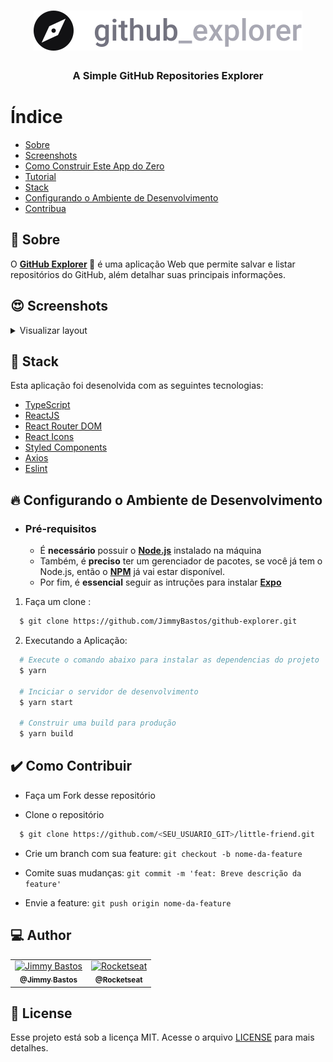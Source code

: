 <h1 align="center">
  <img src=".github/logo.svg" alt="Logo">
</h1>

<h3 align="center">
  A Simple GitHub Repositories Explorer
</h3>


# Índice

- [Sobre](#sobre)
- [Screenshots](#tutorial)
- [Como Construir Este App do Zero](#tutorial)
- [Tutorial](#tutorial)
- [Stack](#tecnologias-utilizadas)
- [Configurando o Ambiente de Desenvolvimento](#como-usar)
- [Contribua](#como-contribuir)

<a id="sobre"></a>

## :bookmark:  Sobre

O <strong>[GitHub Explorer](https://jimmybastos.github.io/github-explorer/) 📲</strong> é uma aplicação Web que permite salvar e listar repositórios do GitHub, além detalhar suas principais informações.

</details>

<a id="screenshots"></a>

## :heart_eyes: Screenshots
<details>
  <summary>
    Visualizar layout
  </summary>
  <img src=".github/dashboard.png" alt="Dashboard">
  <img src=".github/detail.png" alt="Details">
</details>

<a id="tecnologias-utilizadas"></a>

## :rocket: Stack

Esta aplicação foi desenolvida com as seguintes tecnologias:

- [TypeScript](https://www.typescriptlang.org/)
- [ReactJS](https://reactjs.org/)
- [React Router DOM](https://reacttraining.com/react-router/)
- [React Icons](https://react-icons.netlify.com/#/)
- [Styled Components](https://styled-components.com/)
- [Axios](https://github.com/axios/axios)
- [Eslint](https://eslint.org/)

<a id="como-usar"></a>

## :fire:  Configurando o Ambiente de Desenvolvimento

- ### **Pré-requisitos**

  - É **necessário** possuir o **[Node.js](https://nodejs.org/en/)** instalado na máquina
  - Também, é **preciso** ter um gerenciador de pacotes, se você já tem o Node.js, então o **[NPM](https://www.npmjs.com/)** já vai estar disponível.
  - Por fim, é **essencial** seguir as intruções para instalar **[Expo](https://expo.io/)**

1. Faça um clone :

```sh
  $ git clone https://github.com/JimmyBastos/github-explorer.git
```

2. Executando a Aplicação:

```sh
  # Execute o comando abaixo para instalar as dependencias do projeto
  $ yarn

  # Inciciar o servidor de desenvolvimento
  $ yarn start

  # Construir uma build para produção
  $ yarn build
```

<a id="como-contribuir"></a>

## :heavy_check_mark: Como Contribuir

- Faça um Fork desse repositório

- Clone o repositório
```sh
  $ git clone https://github.com/<SEU_USUARIO_GIT>/little-friend.git
```
- Crie um branch com sua feature: `git checkout -b nome-da-feature`

- Comite suas mudanças: `git commit -m 'feat: Breve descrição da feature'`

- Envie a feature: `git push origin nome-da-feature`

## :computer: Author

<table>
  <tr>
    <td align="center">
      <a href="https://www.linkedin.com/in/jimmybastos/">
        <img src="https://avatars0.githubusercontent.com/u/17859531?s=200&v=4" width="100px;" alt="Jimmy Bastos"/>
        <br />
        <sub>
          <b>@Jimmy Bastos</b>
        </sub>
       </a>
    </td>
    <td align="center">
      <a href="https://www.linkedin.com/school/rocketseat/">
        <img src="https://avatars0.githubusercontent.com/u/28929274?s=200&v=4" width="100px;" alt="Rocketseat"/>
        <br />
        <sub>
          <b>@Rocketseat</b>
        </sub>
       </a>
    </td>
  </tr>
</table>

## :memo:  License

Esse projeto está sob a licença MIT. Acesse o arquivo [LICENSE](LICENSE) para mais detalhes.

